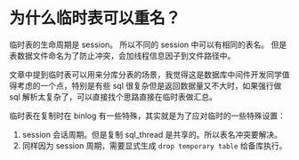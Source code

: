 # 为什么临时表可以重名？

临时表的生命周期是 session。
所以不同的 session 中可以有相同的表名。
但是表数据文件命名为了防止冲突，会加线程信息因子到文件路径中。

文章中提到临时表可以用来分库分表的场景，我觉得这是数据库中间件开发同学值得考虑的一个点，特别是有些 sql 很复杂但是返回数据量又不大时，如果强行做 sql 解析太复杂了，可以直接找个思路直接在临时表做汇总。

临时表在复制时在 binlog 有一些特殊，其实就是为了应对临时的一些特殊设置：

1. session 会话周期。但是复制 sql\_thread 是共享的。所以表名冲突要解决。
1. 同样因为 session 周期，需要显式生成 `drop temporary table` 给备库执行。
